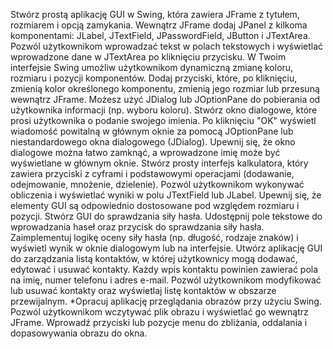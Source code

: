 Stwórz prostą aplikację GUI w Swing, która zawiera JFrame z tytułem, rozmiarem i opcją zamykania. Wewnątrz JFrame dodaj JPanel z kilkoma komponentami: JLabel, JTextField, JPasswordField, JButton i JTextArea. Pozwól użytkownikom wprowadzać tekst w polach tekstowych i wyświetlać wprowadzone dane w JTextArea po kliknięciu przycisku.
W Twoim interfejsie Swing umożliw użytkownikom dynamiczną zmianę koloru, rozmiaru i pozycji komponentów. Dodaj przyciski, które, po kliknięciu, zmienią kolor określonego komponentu, zmienią jego rozmiar lub przesuną wewnątrz JFrame. Możesz użyć JDialog lub JOptionPane do pobierania od użytkownika informacji (np. wyboru koloru).
Stwórz okno dialogowe, które prosi użytkownika o podanie swojego imienia. Po kliknięciu "OK" wyświetl wiadomość powitalną w głównym oknie za pomocą JOptionPane lub niestandardowego okna dialogowego (JDialog). Upewnij się, że okno dialogowe można łatwo zamknąć, a wprowadzone imię może być wyświetlane w głównym oknie.
Stwórz prosty interfejs kalkulatora, który zawiera przyciski z cyframi i podstawowymi operacjami (dodawanie, odejmowanie, mnożenie, dzielenie). Pozwól użytkownikom wykonywać obliczenia i wyświetlać wyniki w polu JTextField lub JLabel. Upewnij się, że elementy GUI są odpowiednio dostosowane pod względem rozmiaru i pozycji.
Stwórz GUI do sprawdzania siły hasła. Udostępnij pole tekstowe do wprowadzania haseł oraz przycisk do sprawdzania siły hasła. Zaimplementuj logikę oceny siły hasła (np. długość, rodzaje znaków) i wyświetl wynik w oknie dialogowym lub na interfejsie.
Utwórz aplikację GUI do zarządzania listą kontaktów, w której użytkownicy mogą dodawać, edytować i usuwać kontakty. Każdy wpis kontaktu powinien zawierać pola na imię, numer telefonu i adres e-mail. Pozwól użytkownikom modyfikować lub usuwać kontakty oraz wyświetlaj listę kontaktów w obszarze przewijalnym.
*Opracuj aplikację przeglądania obrazów przy użyciu Swing. Pozwól użytkownikom wczytywać plik obrazu i wyświetlać go wewnątrz JFrame. Wprowadź przyciski lub pozycje menu do zbliżania, oddalania i dopasowywania obrazu do okna.
